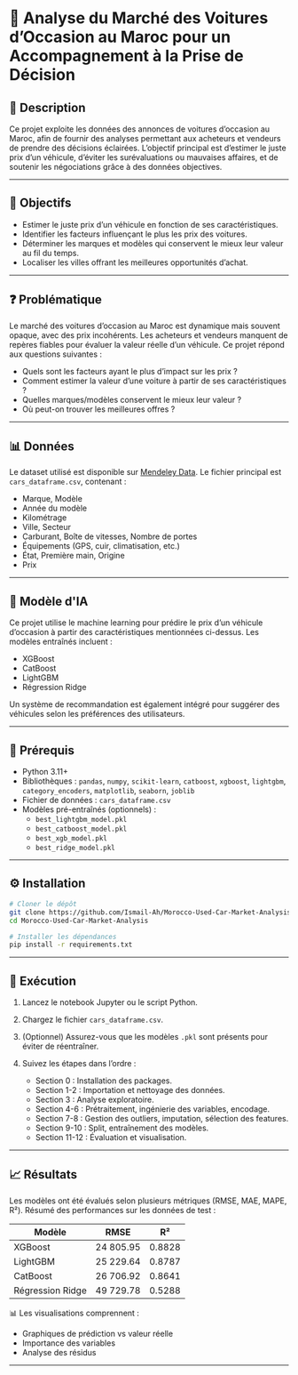 # 🚗 Analyse du Marché des Voitures d’Occasion au Maroc pour un Accompagnement à la Prise de Décision

## 📌 Description

Ce projet exploite les données des annonces de voitures d’occasion au Maroc, afin de fournir des analyses permettant aux acheteurs et vendeurs de prendre des décisions éclairées. L’objectif principal est d’estimer le juste prix d’un véhicule, d’éviter les surévaluations ou mauvaises affaires, et de soutenir les négociations grâce à des données objectives.

---

## 🎯 Objectifs

- Estimer le juste prix d’un véhicule en fonction de ses caractéristiques.
- Identifier les facteurs influençant le plus les prix des voitures.
- Déterminer les marques et modèles qui conservent le mieux leur valeur au fil du temps.
- Localiser les villes offrant les meilleures opportunités d’achat.

---

## ❓ Problématique

Le marché des voitures d’occasion au Maroc est dynamique mais souvent opaque, avec des prix incohérents. Les acheteurs et vendeurs manquent de repères fiables pour évaluer la valeur réelle d’un véhicule. Ce projet répond aux questions suivantes :

- Quels sont les facteurs ayant le plus d’impact sur les prix ?
- Comment estimer la valeur d’une voiture à partir de ses caractéristiques ?
- Quelles marques/modèles conservent le mieux leur valeur ?
- Où peut-on trouver les meilleures offres ?

---

## 📊 Données

Le dataset utilisé est disponible sur [Mendeley Data](https://data.mendeley.com/datasets/vjrbcb2rrt/2). Le fichier principal est `cars_dataframe.csv`, contenant :

- Marque, Modèle  
- Année du modèle  
- Kilométrage  
- Ville, Secteur  
- Carburant, Boîte de vitesses, Nombre de portes  
- Équipements (GPS, cuir, climatisation, etc.)  
- État, Première main, Origine  
- Prix  

---

## 🤖 Modèle d'IA

Ce projet utilise le machine learning pour prédire le prix d’un véhicule d’occasion à partir des caractéristiques mentionnées ci-dessus. Les modèles entraînés incluent :

- XGBoost  
- CatBoost  
- LightGBM  
- Régression Ridge  

Un système de recommandation est également intégré pour suggérer des véhicules selon les préférences des utilisateurs.

---

## 🧰 Prérequis

- Python 3.11+
- Bibliothèques : `pandas`, `numpy`, `scikit-learn`, `catboost`, `xgboost`, `lightgbm`, `category_encoders`, `matplotlib`, `seaborn`, `joblib`
- Fichier de données : `cars_dataframe.csv`
- Modèles pré-entraînés (optionnels) :
  - `best_lightgbm_model.pkl`
  - `best_catboost_model.pkl`
  - `best_xgb_model.pkl`
  - `best_ridge_model.pkl`

---

## ⚙️ Installation

```bash
# Cloner le dépôt
git clone https://github.com/Ismail-Ah/Morocco-Used-Car-Market-Analysis.git
cd Morocco-Used-Car-Market-Analysis

# Installer les dépendances
pip install -r requirements.txt

```
---

## 🚀 Exécution

1. Lancez le notebook Jupyter ou le script Python.
2. Chargez le fichier `cars_dataframe.csv`.
3. (Optionnel) Assurez-vous que les modèles `.pkl` sont présents pour éviter de réentraîner.
4. Suivez les étapes dans l’ordre :

   * Section 0 : Installation des packages.
   * Section 1-2 : Importation et nettoyage des données.
   * Section 3 : Analyse exploratoire.
   * Section 4-6 : Prétraitement, ingénierie des variables, encodage.
   * Section 7-8 : Gestion des outliers, imputation, sélection des features.
   * Section 9-10 : Split, entraînement des modèles.
   * Section 11-12 : Évaluation et visualisation.

---

## 📈 Résultats

Les modèles ont été évalués selon plusieurs métriques (RMSE, MAE, MAPE, R²). Résumé des performances sur les données de test :

| Modèle           | RMSE      | R²     |
| ---------------- | --------- | ------ |
| XGBoost          | 24 805.95 | 0.8828 |
| LightGBM         | 25 229.64 | 0.8787 |
| CatBoost         | 26 706.92 | 0.8641 |
| Régression Ridge | 49 729.78 | 0.5288 |

📊 Les visualisations comprennent :

* Graphiques de prédiction vs valeur réelle
* Importance des variables
* Analyse des résidus

---